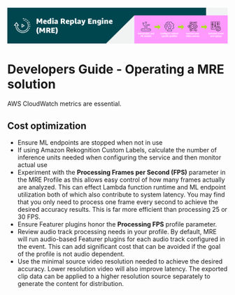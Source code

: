 [![Header](../assets/images/mre-header-1.png)](../../MRE-Developer-Guide.md)

# Developers Guide - Operating a MRE solution

AWS CloudWatch metrics are essential.

## Cost optimization

- Ensure ML endpoints are stopped when not in use
- If using Amazon Rekognition Custom Labels, calculate the number of inference units needed when configuring the service and then monitor actual use
- Experiment with the **Processing Frames per Second (FPS)** parameter in the MRE Profile as this allows easy control of how many frames actually are analyzed. This can effect Lambda function runtime and ML endpoint utilization both of which also contribute to system latency. You may find that you only need to process one frame every second to achieve the desired accuracy results. This is far more efficient than processing 25 or 30 FPS.
- Ensure Featurer plugins honor the **Processing FPS** profile parameter.
- Review audio track processing needs in your profile. By default, MRE will run audio-based Featurer plugins for each audio track configured in the event. This can add significant cost that can be avoided if the goal of the profile is not audio dependent.
- Use the minimal source video resolution needed to achieve the desired accuracy. Lower resolution video will also improve latency. The exported clip data can be applied to a higher resolution source separately to generate the content for distribution.
